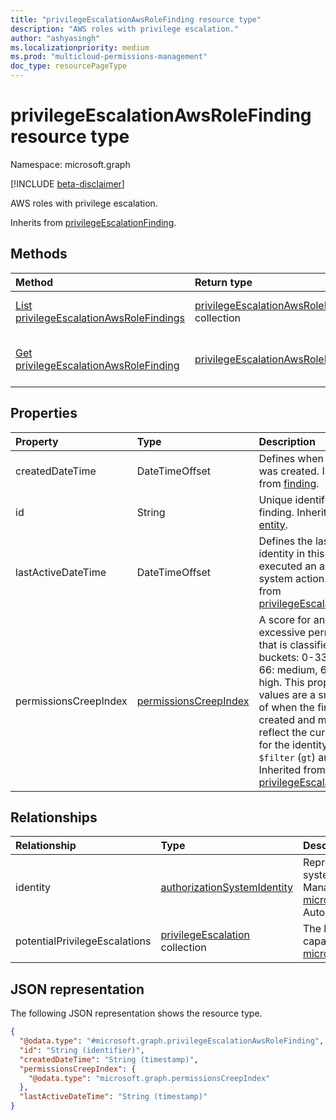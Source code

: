 ```yaml
---
title: "privilegeEscalationAwsRoleFinding resource type"
description: "AWS roles with privilege escalation."
author: "ashyasingh"
ms.localizationpriority: medium
ms.prod: "multicloud-permissions-management"
doc_type: resourcePageType
---
```


# privilegeEscalationAwsRoleFinding resource type

Namespace: microsoft.graph

[!INCLUDE [beta-disclaimer](../../includes/beta-disclaimer.md)]

AWS roles with privilege escalation.

Inherits from [privilegeEscalationFinding](../resources/privilegeescalationfinding.md).

## Methods
|Method|Return type|Description|
|:---|:---|:---|
|[List privilegeEscalationAwsRoleFindings](../api/privilegeescalationawsrolefinding-list.md)|[privilegeEscalationAwsRoleFinding](../resources/privilegeescalationawsrolefinding.md) collection|Get a list of the [privilegeEscalationAwsRoleFinding](../resources/privilegeescalationawsrolefinding.md) objects and their properties.|
|[Get privilegeEscalationAwsRoleFinding](../api/privilegeescalationawsrolefinding-get.md)|[privilegeEscalationAwsRoleFinding](../resources/privilegeescalationawsrolefinding.md)|Read the properties and relationships of a [privilegeEscalationAwsRoleFinding](../resources/privilegeescalationawsrolefinding.md) object.|

## Properties
|Property|Type|Description|
|:---|:---|:---|
|createdDateTime|DateTimeOffset|Defines when the finding was created. Inherited from [finding](../resources/finding.md).|
|id|String|Unique identifier for the finding. Inherited from [entity](../resources/entity.md).|
|lastActiveDateTime|DateTimeOffset|Defines the last time the identity in this finding executed an authorization system action. Inherited from [privilegeEscalationFinding](../resources/privilegeescalationfinding.md).|
|permissionsCreepIndex|[permissionsCreepIndex](../resources/permissionscreepindex.md)|A score for an identity's excessive permissions that is classified into three buckets: 0-33: low, 34-66: medium, 67-100: high. This property and its values are a snapshot as of when the finding was created and might not reflect the current score for the identity. Supports `$filter` (`gt`) and `$orderby`. Inherited from [privilegeEscalationFinding](../resources/privilegeescalationfinding.md).|

## Relationships
|Relationship|Type|Description|
|:---|:---|:---|
|identity|[authorizationSystemIdentity](../resources/authorizationsystemidentity.md)|Represents an identity in an authorization system onboarded to Permissions Management. Inherited from [microsoft.graph.identityFinding](../resources/identityfinding.md). Autoexpanded by default.|
|potentialPrivilegeEscalations|[privilegeEscalation](../resources/privilegeescalation.md) collection|The list of escalations that the identity is capable of performing. Inherited from [microsoft.graph.privilegeEscalationFinding](../resources/privilegeescalationfinding.md)|

## JSON representation
The following JSON representation shows the resource type.
<!-- {
  "blockType": "resource",
  "keyProperty": "id",
  "@odata.type": "microsoft.graph.privilegeEscalationAwsRoleFinding",
  "baseType": "microsoft.graph.privilegeEscalationFinding",
  "openType": false
}
-->
``` json
{
  "@odata.type": "#microsoft.graph.privilegeEscalationAwsRoleFinding",
  "id": "String (identifier)",
  "createdDateTime": "String (timestamp)",
  "permissionsCreepIndex": {
    "@odata.type": "microsoft.graph.permissionsCreepIndex"
  },
  "lastActiveDateTime": "String (timestamp)"
}
```

